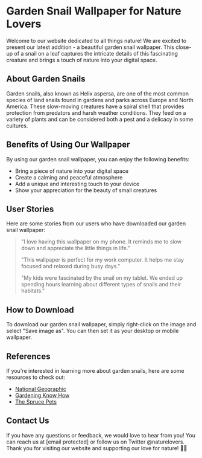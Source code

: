 <!--
Write me content for website with wallpaper which alt text is:

"A close-up of a snail on a leaf"

The name/title of the page should not be 1:1 copy of the alt text but rather a real content of the website which is using this wallpaper.

- Use markdown format
- Start with the heading
- The content should look like a real website
- Include real sections like references, contact, user stories, etc. use things relevant to the page purpose.
- Feel free to use structure like headings, bullets, numbering, blockquotes, paragraphs, horizontal lines, etc.
- You can use formatting like bold or _italic_
- You can include UTF-8 emojis
- Links should be only #hash anchors (and you can refer to the document itself)
- Do not include images
-->

<!--font:Open Sans-->

# Garden Snail Wallpaper for Nature Lovers

Welcome to our website dedicated to all things nature! We are excited to present our latest addition - a beautiful garden snail wallpaper. This close-up of a snail on a leaf captures the intricate details of this fascinating creature and brings a touch of nature into your digital space.

## About Garden Snails

Garden snails, also known as Helix aspersa, are one of the most common species of land snails found in gardens and parks across Europe and North America. These slow-moving creatures have a spiral shell that provides protection from predators and harsh weather conditions. They feed on a variety of plants and can be considered both a pest and a delicacy in some cultures.

## Benefits of Using Our Wallpaper

By using our garden snail wallpaper, you can enjoy the following benefits:

-   Bring a piece of nature into your digital space
-   Create a calming and peaceful atmosphere
-   Add a unique and interesting touch to your device
-   Show your appreciation for the beauty of small creatures

## User Stories

Here are some stories from our users who have downloaded our garden snail wallpaper:

> "I love having this wallpaper on my phone. It reminds me to slow down and appreciate the little things in life."
>
> "This wallpaper is perfect for my work computer. It helps me stay focused and relaxed during busy days."
>
> "My kids were fascinated by the snail on my tablet. We ended up spending hours learning about different types of snails and their habitats."

## How to Download

To download our garden snail wallpaper, simply right-click on the image and select "Save image as". You can then set it as your desktop or mobile wallpaper.

## References

If you're interested in learning more about garden snails, here are some resources to check out:

-   [National Geographic](https://www.nationalgeographic.com/animals/invertebrates/group/garden-snails/)
-   [Gardening Know How](https://www.gardeningknowhow.com/plant-problems/pests/insects/getting-rid-of-garden-snails.htm)
-   [The Spruce Pets](https://www.thesprucepets.com/pet-snails-1238325)

## Contact Us

If you have any questions or feedback, we would love to hear from you! You can reach us at [email protected] or follow us on Twitter @naturelovers. Thank you for visiting our website and supporting our love for nature! 🌿🐌
